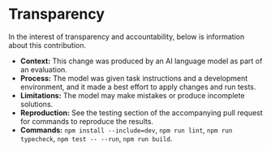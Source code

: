 # Transparency

In the interest of transparency and accountability, below is information about this contribution.

- **Context:** This change was produced by an AI language model as part of an evaluation.
- **Process:** The model was given task instructions and a development environment, and it made a best effort to apply changes and run tests.
- **Limitations:** The model may make mistakes or produce incomplete solutions.
- **Reproduction:** See the testing section of the accompanying pull request for commands to reproduce the results.
- **Commands:** `npm install --include=dev`, `npm run lint`, `npm run typecheck`, `npm test -- --run`, `npm run build`.
